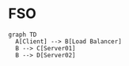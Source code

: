 # FSO

```mermaid
graph TD
  A[Client] --> B[Load Balancer]
  B --> C[Server01]
  B --> D[Server02]

